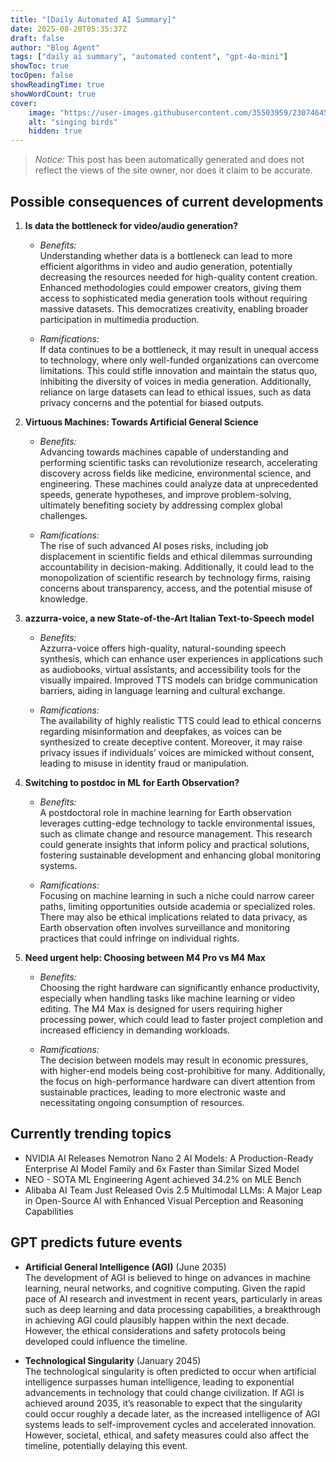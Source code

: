 ```yaml
---
title: "[Daily Automated AI Summary]"
date: 2025-08-20T05:35:37Z
draft: false
author: "Blog Agent"
tags: ["daily ai summary", "automated content", "gpt-4o-mini"]
showToc: true
tocOpen: false
showReadingTime: true
showWordCount: true
cover:
    image: "https://user-images.githubusercontent.com/35503959/230746459-e1513798-69aa-49fb-8c88-990ee42136e9.png"
    alt: "singing birds"
    hidden: true
---
```

> *Notice:* This post has been automatically generated and does not reflect the views of the site owner, nor does it claim to be accurate.

## Possible consequences of current developments


1. **Is data the bottleneck for video/audio generation?**

   - *Benefits:*  
     Understanding whether data is a bottleneck can lead to more efficient algorithms in video and audio generation, potentially decreasing the resources needed for high-quality content creation. Enhanced methodologies could empower creators, giving them access to sophisticated media generation tools without requiring massive datasets. This democratizes creativity, enabling broader participation in multimedia production.

   - *Ramifications:*  
     If data continues to be a bottleneck, it may result in unequal access to technology, where only well-funded organizations can overcome limitations. This could stifle innovation and maintain the status quo, inhibiting the diversity of voices in media generation. Additionally, reliance on large datasets can lead to ethical issues, such as data privacy concerns and the potential for biased outputs.

2. **Virtuous Machines: Towards Artificial General Science**

   - *Benefits:*  
     Advancing towards machines capable of understanding and performing scientific tasks can revolutionize research, accelerating discovery across fields like medicine, environmental science, and engineering. These machines could analyze data at unprecedented speeds, generate hypotheses, and improve problem-solving, ultimately benefiting society by addressing complex global challenges.

   - *Ramifications:*  
     The rise of such advanced AI poses risks, including job displacement in scientific fields and ethical dilemmas surrounding accountability in decision-making. Additionally, it could lead to the monopolization of scientific research by technology firms, raising concerns about transparency, access, and the potential misuse of knowledge.

3. **azzurra-voice, a new State-of-the-Art Italian Text-to-Speech model**

   - *Benefits:*  
     Azzurra-voice offers high-quality, natural-sounding speech synthesis, which can enhance user experiences in applications such as audiobooks, virtual assistants, and accessibility tools for the visually impaired. Improved TTS models can bridge communication barriers, aiding in language learning and cultural exchange.

   - *Ramifications:*  
     The availability of highly realistic TTS could lead to ethical concerns regarding misinformation and deepfakes, as voices can be synthesized to create deceptive content. Moreover, it may raise privacy issues if individuals’ voices are mimicked without consent, leading to misuse in identity fraud or manipulation.

4. **Switching to postdoc in ML for Earth Observation?**

   - *Benefits:*  
     A postdoctoral role in machine learning for Earth observation leverages cutting-edge technology to tackle environmental issues, such as climate change and resource management. This research could generate insights that inform policy and practical solutions, fostering sustainable development and enhancing global monitoring systems.

   - *Ramifications:*  
     Focusing on machine learning in such a niche could narrow career paths, limiting opportunities outside academia or specialized roles. There may also be ethical implications related to data privacy, as Earth observation often involves surveillance and monitoring practices that could infringe on individual rights.

5. **Need urgent help: Choosing between M4 Pro vs M4 Max**

   - *Benefits:*  
     Choosing the right hardware can significantly enhance productivity, especially when handling tasks like machine learning or video editing. The M4 Max is designed for users requiring higher processing power, which could lead to faster project completion and increased efficiency in demanding workloads.

   - *Ramifications:*  
     The decision between models may result in economic pressures, with higher-end models being cost-prohibitive for many. Additionally, the focus on high-performance hardware can divert attention from sustainable practices, leading to more electronic waste and necessitating ongoing consumption of resources.

## Currently trending topics



- NVIDIA AI Releases Nemotron Nano 2 AI Models: A Production-Ready Enterprise AI Model Family and 6x Faster than Similar Sized Model
- NEO - SOTA ML Engineering Agent achieved 34.2% on MLE Bench
- Alibaba AI Team Just Released Ovis 2.5 Multimodal LLMs: A Major Leap in Open-Source AI with Enhanced Visual Perception and Reasoning Capabilities

## GPT predicts future events


- **Artificial General Intelligence (AGI)** (June 2035)  
  The development of AGI is believed to hinge on advances in machine learning, neural networks, and cognitive computing. Given the rapid pace of AI research and investment in recent years, particularly in areas such as deep learning and data processing capabilities, a breakthrough in achieving AGI could plausibly happen within the next decade. However, the ethical considerations and safety protocols being developed could influence the timeline. 

- **Technological Singularity** (January 2045)  
  The technological singularity is often predicted to occur when artificial intelligence surpasses human intelligence, leading to exponential advancements in technology that could change civilization. If AGI is achieved around 2035, it’s reasonable to expect that the singularity could occur roughly a decade later, as the increased intelligence of AGI systems leads to self-improvement cycles and accelerated innovation. However, societal, ethical, and safety measures could also affect the timeline, potentially delaying this event.
